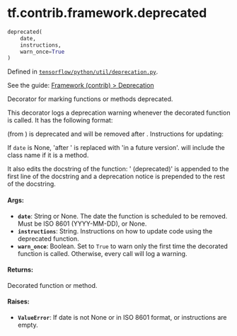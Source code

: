 <div itemscope itemtype="http://developers.google.com/ReferenceObject">
<meta itemprop="name" content="tf.contrib.framework.deprecated" />
</div>

# tf.contrib.framework.deprecated

``` python
deprecated(
    date,
    instructions,
    warn_once=True
)
```



Defined in [`tensorflow/python/util/deprecation.py`](https://www.tensorflow.org/code/tensorflow/python/util/deprecation.py).

See the guide: [Framework (contrib) > Deprecation](../../../../../api_guides/python/contrib.framework.md#Deprecation)

Decorator for marking functions or methods deprecated.

This decorator logs a deprecation warning whenever the decorated function is
called. It has the following format:

  <function> (from <module>) is deprecated and will be removed after <date>.
  Instructions for updating:
  <instructions>

If `date` is None, 'after <date>' is replaced with 'in a future version'.
<function> will include the class name if it is a method.

It also edits the docstring of the function: ' (deprecated)' is appended
to the first line of the docstring and a deprecation notice is prepended
to the rest of the docstring.

#### Args:

* <b>`date`</b>: String or None. The date the function is scheduled to be removed.
    Must be ISO 8601 (YYYY-MM-DD), or None.
* <b>`instructions`</b>: String. Instructions on how to update code using the
    deprecated function.
* <b>`warn_once`</b>: Boolean. Set to `True` to warn only the first time the decorated
    function is called. Otherwise, every call will log a warning.


#### Returns:

Decorated function or method.


#### Raises:

* <b>`ValueError`</b>: If date is not None or in ISO 8601 format, or instructions are
    empty.